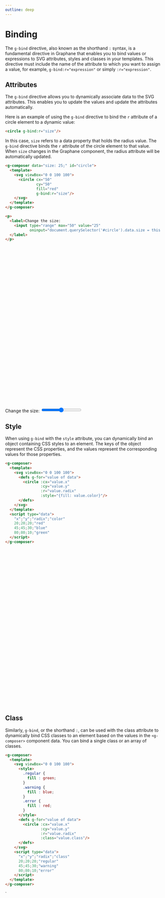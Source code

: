 ```yaml
---
outline: deep
---
```


# Binding

The `g-bind` directive, also known as the shorthand `:` syntax, is a fundamental directive in
Graphane that enables you to bind values or expressions to SVG attributes, styles and classes in
your templates. This directive must include the name of the attribute to which you want to assign a
value, for example, `g-bind:r="expression"` or simply `:r="expression"`.

## Attributes

The `g-bind` directive allows you to dynamically associate data to the SVG attributes. This enables
you to update the values and update the attributes automatically.

Here is an example of using the `g-bind` directive to bind the `r` attribute of a circle element to
a dynamic value:

```html
<circle g-bind:r="size"/>
```

In this case, `size` refers to a data property that holds the radius value. The `g-bind` directive
binds the `r` attribute of the circle element to that value. When `size` changes in the Graphane
component, the radius attribute will be automatically updated.


```html {7}
<g-composer data="size: 25;" id="circle">
  <template>
    <svg viewBox="0 0 100 100">
      <circle cx="50" 
              cy="50" 
              fill="red"
              g-bind:r="size"/>
    </svg>
  </template>
</g-composer>
```
```html
<p>
  <label>Change the size:
    <input type="range" max="50" value="25"
           oninput="document.querySelector('#circle').data.size = this.value">
  </label>
</p>
```

<g-composer data="size: 25;" id="circle">
  <svg viewBox="0 0 100 100">
    <circle g-bind:r="size" cx="50" cy="50" fill="red"></circle>
  </svg>
</g-composer>
<p>

<label>Change the size:
<input type="range" max="50" value="25"
oninput="document.querySelector('#circle').data.size = this.value">
</label>
</p>


## Style

When using `g-bind` with the `style` attribute, you can dynamically bind an object containing CSS
styles to an element. The keys of the object represent the CSS properties, and the values represent
the corresponding values for those properties.

```html {7}
<g-composer>
  <template>
    <svg viewBox="0 0 100 100">
      <defs g-for="value of data">
        <circle :cx="value.x"
                :cy="value.y"
                :r="value.radix"
                :style="{fill: value.color}"/>
      </defs>
    </svg>
  </template>
  <script type="data">
    "x";"y";"radix";"color"
    20;20;20;"red"
    45;45;30;"blue"
    80;80;10;"green"
  </script>
</g-composer>
```

<g-composer>
  <svg viewBox="0 0 100 100">
    <defs g-for="value of data">
      <circle g-bind:cx="value.x"
              g-bind:cy="value.y"
              g-bind:r="value.radix"
              g-bind:style="{fill: value.color}"/>
    </defs>
  </svg>
  <g-script type="data" src="../../../data/style.csv"></g-script>
</g-composer>


## Class

Similarly, `g-bind`, or the shorthand `:`, can be used with the class attribute to dynamically bind
CSS classes to an element based on the values in the `<g-composer>` component data. You can bind a single
class or an array of classes.

```html {19}
<g-composer>
  <template>
    <svg viewBox="0 0 100 100">
      <style>
        .regular {
          fill : green;
        }
        .warning {
          fill : blue;
        }
        .error {
          fill : red;
        }
      </style>
      <defs g-for="value of data">
        <circle :cx="value.x"
                :cy="value.y"
                :r="value.radix"
                :class="value.class"/>
      </defs>
    </svg>
    <script type="data">
      "x";"y";"radix";"class"
      20;20;20;"regular"
      45;45;30;"warning"
      80;80;10;"error"
    </script>
  </template>
</g-composer>
```

<g-composer svg-src="../../../svg/circles.class.svg" data-src="../../../data/class.csv"></g-composer>`
